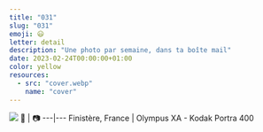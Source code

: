 ```yaml
---
title: "031"
slug: "031"
emoji: 😃
letter: detail
description: "Une photo par semaine, dans ta boîte mail"
date: 2023-02-24T00:00:00+01:00
color: yellow
resources:
  - src: "cover.webp"
    name: "cover"
---
```

![](cover)
📍 | 📷
---|---
Finistère, France | Olympus XA - Kodak Portra 400
